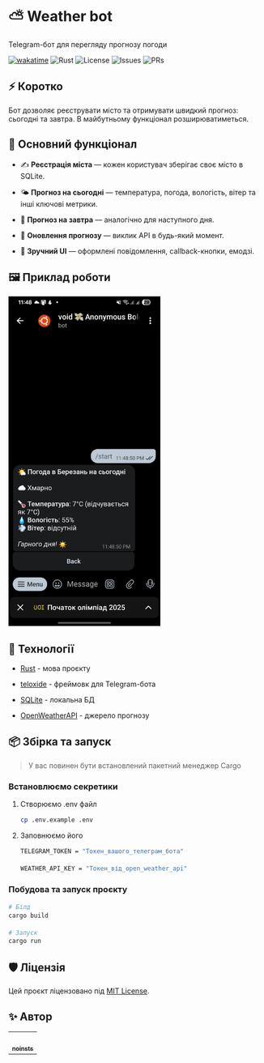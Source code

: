 # ⛅ Weather bot

Telegram-бот для перегляду прогнозу погоди

[![wakatime](https://wakatime.com/badge/user/5f28d705-3bc8-4138-8151-e12e0f9e9a23/project/4d3d812f-19d8-4e42-9ea5-2c7bd2a7e8fb.svg)](https://wakatime.com/badge/user/5f28d705-3bc8-4138-8151-e12e0f9e9a23/project/4d3d812f-19d8-4e42-9ea5-2c7bd2a7e8fb)
![Rust](https://img.shields.io/badge/Rust-1.89.0-orange)
![License](https://img.shields.io/badge/license-MIT-blue)
![Issues](https://img.shields.io/github/issues/noinsts/weather-rs)
![PRs](https://img.shields.io/github/issues-pr/noinsts/weather-rs)

## ⚡ Коротко

Бот дозволяє реєструвати місто та отримувати швидкий прогноз: сьогодні та завтра. В майбутньому функціонал розширюватиметься.

## 🧭 Основний функціонал

- ✍️ **Реєстрація міста** — кожен користувач зберігає своє місто в SQLite.

- 🌤️ **Прогноз на сьогодні** — температура, погода, вологість, вітер та інші ключові метрики.

- 📅 **Прогноз на завтра** — аналогічно для наступного дня.

- 🔄 **Оновлення прогнозу** — виклик API в будь-який момент.

- 🎨 **Зручний UI** — оформлені повідомлення, callback-кнопки, емодзі.


## 🖼️ Приклад роботи

<img src="assets/weather.jpg" width="300" alt="Тут повинна бути картинка">

## 🧰 Технології

- [Rust](https://www.rust-lang.org/) - мова проєкту

- [teloxide](https://github.com/teloxide/teloxide) - фреймовк для Telegram-бота

- [SQLite](https://sqlite.org/) - локальна БД

- [OpenWeatherAPI](https://openweathermap.org/) - джерело прогнозу


## 📦 Збірка та запуск

>  У вас повинен бути встановлений пакетний менеджер Cargo

### Встановлюємо секретики

1. Створюємо .env файл
    ```bash
    cp .env.example .env
    ```
   
2. Заповнюємо його

    ```bash
    TELEGRAM_TOKEN = "Токен_вашого_телеграм_бота"

    WEATHER_API_KEY = "Токен_від_open_weather_api"
    ```

### Побудова та запуск проєкту

```bash
# Білд
cargo build

# Запуск
cargo run
```

## 🛡 Ліцензія
Цей проєкт ліцензовано під [MIT License](./LICENSE).


## ✨ Автор

<table>
  <tr>
    <td>
      <a href="https://github.com/noinsts">
        <img src="https://avatars.githubusercontent.com/u/114863893?v=4" width="100px;" alt=""/>
        <br />
        <sub><b>noinsts</b></sub>
      </a>
    </td>
  </tr>
</table>
